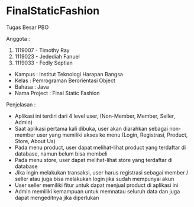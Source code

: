# FinalStaticFashion
Tugas Besar PBO

Anggota : 
1. 1119007 - Timothy Ray
2. 1119023 - Jedediah Fanuel
3. 1119033 - Fedly Septian

- Kampus       : Institut Teknologi Harapan Bangsa
- Kelas        : Pemrograman Berorientasi Object
- Bahasa       : Java
- Nama Project : Final Static Fashion

Penjelasan   :
- Aplikasi ini terdiri dari 4 level user, (Non-Member, Member, Seller, Admin)
- Saat aplikasi pertama kali dibuka, user akan diarahkan sebagai non-member user yang memiliki akses ke menu (Login, Registrasi, Product, Store, About Us)
- Pada menu product, user dapat melihat-lihat product yang terdaftar di database, namun belum bisa membeli
- Pada menu store, user dapat melihat-lihat store yang terdaftar di database
- Jika ingin melakukan transaksi, user harus registrasi sebagai member / seller atau juga bisa melakukan login jika sudah mempunyai akun
- User seller memiliki fitur untuk dapat menjual product di aplikasi ini
- Admin memiliki kemampuan untuk memnatau seluruh data dan juga dapat mengeditnya jika diperlukan
